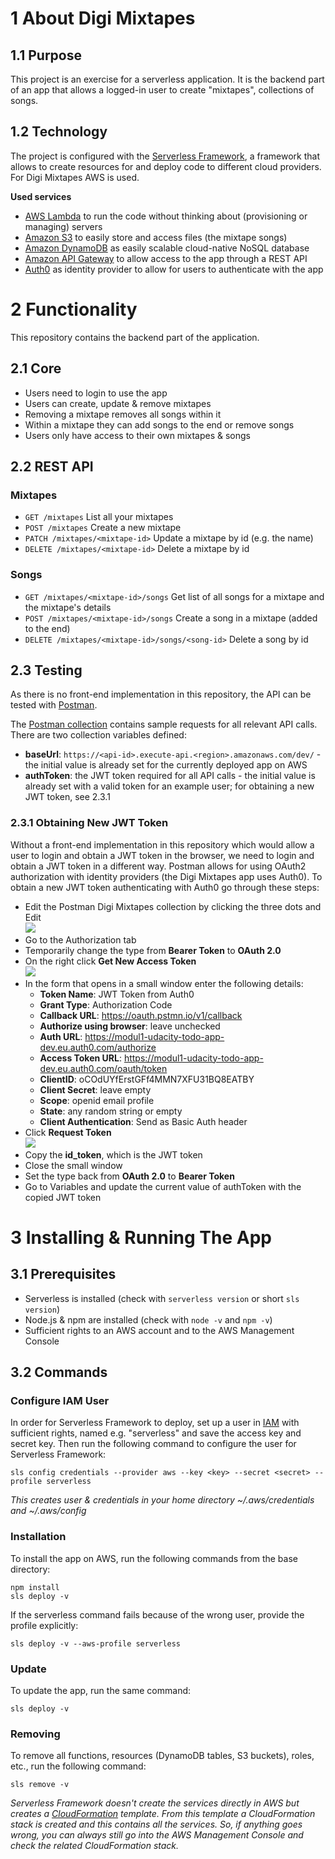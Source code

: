 # 1 About Digi Mixtapes

## 1.1 Purpose 
This project is an exercise for a serverless application. It is the backend part of an app that allows a logged-in user to create "mixtapes", collections of songs.

## 1.2 Technology
The project is configured with the [Serverless Framework](https://www.serverless.com/), a framework that allows to create resources for and deploy code to different cloud providers. For Digi Mixtapes AWS is used.
 
**Used services**
- [AWS Lambda](https://aws.amazon.com/de/lambda/) to run the code without thinking about (provisioning or managing) servers
- [Amazon S3](https://aws.amazon.com/s3/) to easily store and access files (the mixtape songs) 
- [Amazon DynamoDB](https://aws.amazon.com/de/dynamodb/) as easily scalable cloud-native NoSQL database
- [Amazon API Gateway](https://aws.amazon.com/de/api-gateway/) to allow access to the app through a REST API
- [Auth0](https://auth0.com/) as identity provider to allow for users to authenticate with the app


# 2 Functionality

This repository contains the backend part of the application.

## 2.1 Core
- Users need to login to use the app 
- Users can create, update & remove mixtapes
- Removing a mixtape removes all songs within it  
- Within a mixtape they can add songs to the end or remove songs
- Users only have access to their own mixtapes & songs 

## 2.2 REST API

### Mixtapes
- `GET /mixtapes` List all your mixtapes
- `POST /mixtapes` Create a new mixtape
- `PATCH /mixtapes/<mixtape-id>` Update a mixtape by id (e.g. the name)
- `DELETE /mixtapes/<mixtape-id>` Delete a mixtape by id

### Songs
- `GET /mixtapes/<mixtape-id>/songs` Get list of all songs for a mixtape and the mixtape's details 
- `POST /mixtapes/<mixtape-id>/songs` Create a song in a mixtape (added to the end)
- `DELETE /mixtapes/<mixtape-id>/songs/<song-id>` Delete a song by id

## 2.3 Testing
As there is no front-end implementation in this repository, the API can be tested with [Postman](https://www.postman.com/downloads/). 

The [Postman collection](./Digi-Mixtapes-API.postman_collection.json) contains sample requests for all relevant API calls. There are two collection variables defined:
- **baseUrl**: `https://<api-id>.execute-api.<region>.amazonaws.com/dev/` - the initial value is already set for the currently deployed app on AWS
- **authToken**: the JWT token required for all API calls - the initial value is already set with a valid token for an example user; for obtaining a new JWT token, see 2.3.1

### 2.3.1 Obtaining New JWT Token
Without a front-end implementation in this repository which would allow a user to login and obtain a JWT token in the browser, we need to login and obtain a JWT token in a different way. Postman allows for using OAuth2 authorization with identity providers (the Digi Mixtapes app uses Auth0). To obtain a new JWT token authenticating with Auth0 go through these steps:

- Edit the Postman Digi Mixtapes collection by clicking the three dots and Edit  
  ![](img/postman-1-edit-collection.png)
- Go to the Authorization tab
- Temporarily change the type from **Bearer Token** to **OAuth 2.0**
- On the right click **Get New Access Token**  
  ![](img/postman-2-get-new-access-token.png)
- In the form that opens in a small window enter the following details:
    - **Token Name**: JWT Token from Auth0
    - **Grant Type**: Authorization Code
    - **Callback URL**: https://oauth.pstmn.io/v1/callback
    - **Authorize using browser**: leave unchecked
    - **Auth URL**: https://modul1-udacity-todo-app-dev.eu.auth0.com/authorize
    - **Access Token URL**: https://modul1-udacity-todo-app-dev.eu.auth0.com/oauth/token
    - **ClientID**: oCOdUYfErstGFf4MMN7XFU31BQ8EATBY
    - **Client Secret**: leave empty
    - **Scope**: openid email profile
    - **State**: any random string or empty
    - **Client Authentication**: Send as Basic Auth header
- Click **Request Token**  
  ![](img/postman-3-request-token.png)
- Copy the **id_token**, which is the JWT token
- Close the small window
- Set the type back from **OAuth 2.0** to **Bearer Token**
- Go to Variables and update the current value of authToken with the copied JWT token


# 3 Installing & Running The App

## 3.1 Prerequisites

- Serverless is installed (check with `serverless version` or short `sls version`)
- Node.js & npm are installed (check with `node -v` and `npm -v`)
- Sufficient rights to an AWS account and to the AWS Management Console

## 3.2 Commands

### Configure IAM User

In order for Serverless Framework to deploy, set up a user in [IAM](https://aws.amazon.com/iam/) with sufficient rights, named e.g. "serverless" and save the access key and secret key. Then run the following command to configure the user for Serverless Framework:

```
sls config credentials --provider aws --key <key> --secret <secret> --profile serverless
```

*This creates user & credentials in your home directory ~/.aws/credentials and ~/.aws/config*

### Installation

To install the app on AWS, run the following commands from the base directory:

```
npm install
sls deploy -v
```

If the serverless command fails because of the wrong user, provide the profile explicitly:
 
```
sls deploy -v --aws-profile serverless
```

### Update

To update the app, run the same command:

```
sls deploy -v
```

### Removing

To remove all functions, resources (DynamoDB tables, S3 buckets), roles, etc., run the following command:  

```
sls remove -v
```

*Serverless Framework doesn't create the services directly in AWS but creates a [CloudFormation](https://aws.amazon.com/cloudformation/) template. From this template a CloudFormation stack is created and this contains all the services. So, if anything goes wrong, you can always still go into the AWS Management Console and check the related CloudFormation stack.*